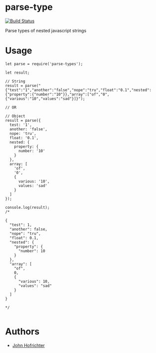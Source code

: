 # parse-type

[![Build Status](https://travis-ci.org/johnhof/parse-types.svg?branch=master)](https://travis-ci.org/johnhof/parse-types)

Parse types of nested javascript strings

# Usage

```
let parse = require('parse-types');

let result;

// String
result = parse("{"test":"1","another":"false","nope":"tru","float":"0.1","nested":{"property":{"number":"10"}},"array":["of","0",{"various":"10","values":"sad"}]}");

// OR

// Object
result = parse({
  test: '1',
  another: 'false',
  nope: 'tru',
  float: '0.1',
  nested: {
    property: {
      number: '10'
    }
  },
  array: [
    'of',
    '0',
    {
      various: '10',
      values: 'sad'
    }
  ]
});

console.log(result);
/*

{
  "test": 1,
  "another": false,
  "nope": "tru",
  "float": 0.1,
  "nested": {
    "property": {
      "number": 10
    }
  },
  "array": [
    "of",
    0,
    {
      "various": 10,
      "values": "sad"
    }
  ]
}

*/


```

# Authors

- [John Hofrichter](https://github.com/johnhof)
